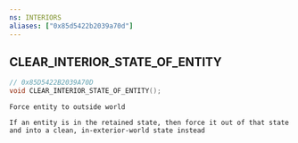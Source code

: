 ```yaml
---
ns: INTERIORS
aliases: ["0x85d5422b2039a70d"]
---
```

## CLEAR_INTERIOR_STATE_OF_ENTITY

```c
// 0x85D5422B2039A70D
void CLEAR_INTERIOR_STATE_OF_ENTITY();
```

```
Force entity to outside world

If an entity is in the retained state, then force it out of that state and into a clean, in-exterior-world state instead
```
